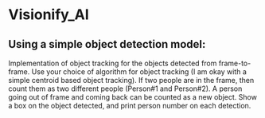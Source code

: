 # Visionify_AI
## Using a simple object detection model: 
Implementation of object tracking for the objects detected from frame-to-frame. Use your choice of algorithm for object tracking (I am okay with a simple centroid based object tracking). If two people are in the frame, then count them as two different people (Person#1 and Person#2). A person going out of frame and coming back can be counted as a new object. Show a box on the object detected, and print person number on each detection.
